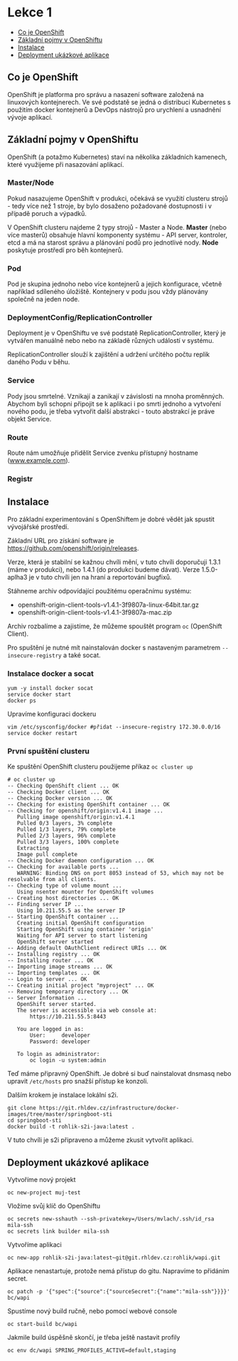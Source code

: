 # Lekce 1

* [Co je OpenShift](#co-je-openshift)
* [Základní pojmy v OpenShiftu](#základní-pojmy-v-openshiftu)
* [Instalace](#instalace)
* [Deployment ukázkové aplikace](#deployment-ukázkové-aplikace)

## Co je OpenShift

OpenShift je platforma pro správu a nasazení software založená na linuxových kontejnerech. 
Ve své podstatě se jedná o distribuci Kubernetes s použitím docker kontejnerů a DevOps nástrojů pro urychlení a usnadnění vývoje aplikací.

## Základní pojmy v OpenShiftu

OpenShift (a potažmo Kubernetes) staví na několika základních kamenech, které využijeme při nasazování aplikací.

### Master/Node

Pokud nasazujeme OpenShift v produkci, očekává se využití clusteru strojů - tedy více než 1 stroje, by bylo dosaženo požadované dostupnosti i v případě poruch a výpadků. 

V OpenShift clusteru najdeme 2 typy strojů - Master a Node. **Master** (nebo více masterů) obsahuje hlavní komponenty systému - API server, kontroler, etcd a má na starost správu 
a plánování podů pro jednotlivé nody. **Node** poskytuje prostředí pro běh kontejnerů.

### Pod

Pod je skupina jednoho nebo více kontejnerů a jejich konfigurace, včetně například sdíleného úložiště. Kontejnery v podu jsou vždy plánovány společně na jeden node.

### DeploymentConfig/ReplicationController

Deployment je v OpenShiftu ve své podstatě ReplicationController, který je vytvářen manuálně nebo nebo na základě různých událostí v systému.

ReplicationController slouží k zajištění a udržení určitého počtu replik daného Podu v běhu. 

### Service

Pody jsou smrtelné. Vznikají a zanikají v závislosti na mnoha proměnných. Abychom byli schopni připojit se k aplikaci i po smrti jednoho a vytvoření nového podu, je třeba 
vytvořit další abstrakci - touto abstrakcí je práve objekt Service.

### Route

Route nám umožňuje přidělit Service zvenku přístupný hostname (www.example.com).

### Registr


## Instalace
Pro základní experimentování s OpenShiftem je dobré vědět jak spustit vývojářské prostředí.

Základní URL pro získání software je https://github.com/openshift/origin/releases.

Verze, která je stabilní se kažnou chvíli mění, v tuto chvíli doporučuji 1.3.1 (máme v produkci), nebo 1.4.1 (do produkci budeme dávat). Verze 1.5.0-aplha3 je v tuto chvíli jen na hraní a reportování bugfixů.

Stáhneme archiv odpovídající použitému operačnímu systému:

* openshift-origin-client-tools-v1.4.1-3f9807a-linux-64bit.tar.gz
* openshift-origin-client-tools-v1.4.1-3f9807a-mac.zip

Archiv rozbalíme a zajistíme, že můžeme spouštět program `oc` (OpenShift Client).

Pro spuštění je nutné mít nainstalován docker s nastaveným parametrem  `--insecure-registry` a také socat.

### Instalace docker a socat

```
yum -y install docker socat
service docker start
docker ps
```

Upravíme konfiguraci dockeru

```
vim /etc/sysconfig/docker #přidat --insecure-registry 172.30.0.0/16
service docker restart
```

### První spuštění clusteru

Ke spuštění OpenShift clusteru použijeme příkaz `oc cluster up`

```
# oc cluster up
-- Checking OpenShift client ... OK
-- Checking Docker client ... OK
-- Checking Docker version ... OK
-- Checking for existing OpenShift container ... OK
-- Checking for openshift/origin:v1.4.1 image ... 
   Pulling image openshift/origin:v1.4.1
   Pulled 0/3 layers, 3% complete
   Pulled 1/3 layers, 79% complete
   Pulled 2/3 layers, 96% complete
   Pulled 3/3 layers, 100% complete
   Extracting
   Image pull complete
-- Checking Docker daemon configuration ... OK
-- Checking for available ports ... 
   WARNING: Binding DNS on port 8053 instead of 53, which may not be resolvable from all clients.
-- Checking type of volume mount ... 
   Using nsenter mounter for OpenShift volumes
-- Creating host directories ... OK
-- Finding server IP ... 
   Using 10.211.55.5 as the server IP
-- Starting OpenShift container ... 
   Creating initial OpenShift configuration
   Starting OpenShift using container 'origin'
   Waiting for API server to start listening
   OpenShift server started
-- Adding default OAuthClient redirect URIs ... OK
-- Installing registry ... OK
-- Installing router ... OK
-- Importing image streams ... OK
-- Importing templates ... OK
-- Login to server ... OK
-- Creating initial project "myproject" ... OK
-- Removing temporary directory ... OK
-- Server Information ... 
   OpenShift server started.
   The server is accessible via web console at:
       https://10.211.55.5:8443

   You are logged in as:
       User:     developer
       Password: developer

   To login as administrator:
       oc login -u system:admin
```

Teď máme připravný OpenShift. Je dobré si buď nainstalovat dnsmasq nebo upravit `/etc/hosts` pro snažší přístup ke konzoli.

Dalším krokem je instalace lokální s2i.

```
git clone https://git.rhldev.cz/infrastructure/docker-images/tree/master/springboot-sti
cd springboot-sti
docker build -t rohlik-s2i-java:latest .
```

V tuto chvíli je s2i připraveno a můžeme zkusit vytvořit aplikaci.

## Deployment ukázkové aplikace

Vytvoříme nový projekt

```
oc new-project muj-test
```

Vložíme svůj klíč do OpenShiftu

```
oc secrets new-sshauth --ssh-privatekey=/Users/mvlach/.ssh/id_rsa mila-ssh
oc secrets link builder mila-ssh
```

Vytvoříme aplikaci

```
oc new-app rohlik-s2i-java:latest~git@git.rhldev.cz:rohlik/wapi.git
```

Aplikace nenastartuje, protože nemá přístup do gitu. Napravíme to přidáním secret.

```
oc patch -p '{"spec":{"source":{"sourceSecret":{"name":"mila-ssh"}}}}' bc/wapi
```

Spustíme nový build ručně, nebo pomocí webové console

```
oc start-build bc/wapi
```

Jakmile build úspěšně skončí, je třeba ještě nastavit profily

```
oc env dc/wapi SPRING_PROFILES_ACTIVE=default,staging
```
